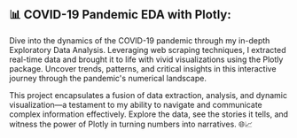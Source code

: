 ## 📊 COVID-19 Pandemic EDA with Plotly:
Dive into the dynamics of the COVID-19 pandemic through my in-depth Exploratory Data Analysis. Leveraging web scraping techniques, I extracted real-time data and brought it to life with vivid visualizations using the Plotly package. Uncover trends, patterns, and critical insights in this interactive journey through the pandemic's numerical landscape.


This project encapsulates a fusion of data extraction, analysis, and dynamic visualization—a testament to my ability to navigate and communicate complex information effectively. Explore the data, see the stories it tells, and witness the power of Plotly in turning numbers into narratives. 🌐📈


